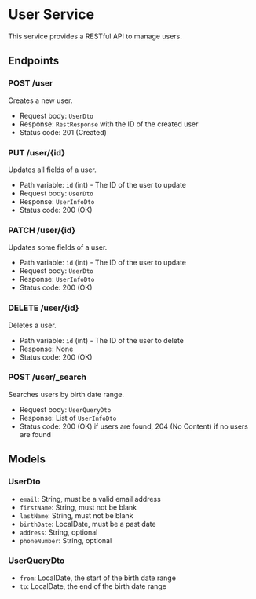 # User Service

This service provides a RESTful API to manage users.

## Endpoints

### POST /user
Creates a new user.
- Request body: `UserDto`
- Response: `RestResponse` with the ID of the created user
- Status code: 201 (Created)

### PUT /user/{id}
Updates all fields of a user.
- Path variable: `id` (int) - The ID of the user to update
- Request body: `UserDto`
- Response: `UserInfoDto`
- Status code: 200 (OK)

### PATCH /user/{id}
Updates some fields of a user.
- Path variable: `id` (int) - The ID of the user to update
- Request body: `UserDto`
- Response: `UserInfoDto`
- Status code: 200 (OK)

### DELETE /user/{id}
Deletes a user.
- Path variable: `id` (int) - The ID of the user to delete
- Response: None
- Status code: 200 (OK)

### POST /user/_search
Searches users by birth date range.
- Request body: `UserQueryDto`
- Response: List of `UserInfoDto`
- Status code: 200 (OK) if users are found, 204 (No Content) if no users are found

## Models

### UserDto
- `email`: String, must be a valid email address
- `firstName`: String, must not be blank
- `lastName`: String, must not be blank
- `birthDate`: LocalDate, must be a past date
- `address`: String, optional
- `phoneNumber`: String, optional

### UserQueryDto
- `from`: LocalDate, the start of the birth date range
- `to`: LocalDate, the end of the birth date range
